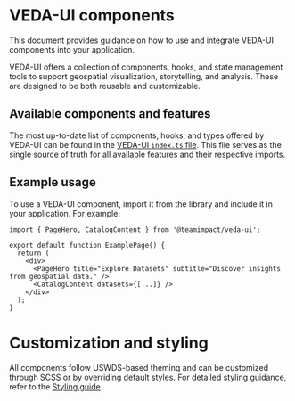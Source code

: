 # VEDA-UI components

This document provides guidance on how to use and integrate VEDA-UI components into your application.

VEDA-UI offers a collection of components, hooks, and state management tools to support geospatial visualization, storytelling, and analysis. These are designed to be both reusable and customizable.

## Available components and features

The most up-to-date list of components, hooks, and types offered by VEDA-UI can be found in the [VEDA-UI `index.ts` file](https://github.com/NASA-IMPACT/veda-ui/blob/main/app/scripts/index.ts). This file serves as the single source of truth for all available features and their respective imports.

## Example usage

To use a VEDA-UI component, import it from the library and include it in your application. For example:

```tsx
import { PageHero, CatalogContent } from '@teamimpact/veda-ui';

export default function ExamplePage() {
  return (
    <div>
      <PageHero title="Explore Datasets" subtitle="Discover insights from geospatial data." />
      <CatalogContent datasets={[...]} />
    </div>
  );
}
```

# Customization and styling

All components follow USWDS-based theming and can be customized through SCSS or by overriding default styles. For detailed styling guidance, refer to the [Styling guide](./STYLING.md).

